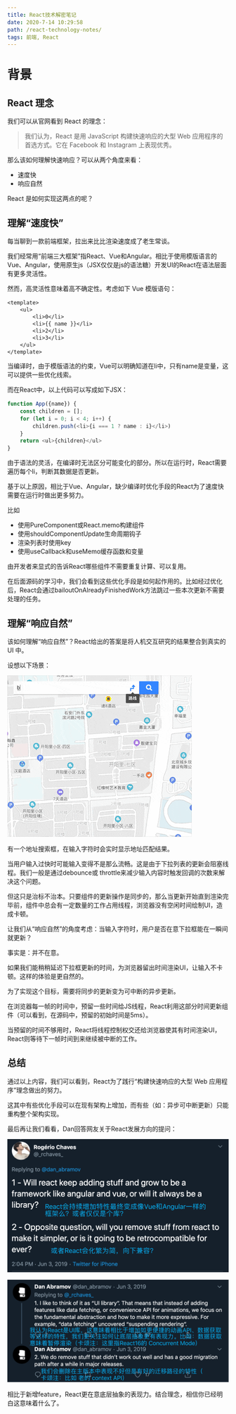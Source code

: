 ```yaml
---
title: React技术解密笔记
date: 2020-7-14 10:29:58
path: /react-technology-notes/
tags: 前端, React
---
```


# 背景

## React 理念

我们可以从官网看到 React 的理念：

> 我们认为，React 是用 JavaScript 构建快速响应的大型 Web 应用程序的首选方式。它在 Facebook 和 Instagram 上表现优秀。

那么该如何理解快速响应？可以从两个角度来看：

- 速度快
- 响应自然

React 是如何实现这两点的呢？

## 理解“速度快”

每当聊到一款前端框架，拉出来比比渲染速度成了老生常谈。

我们经常用“前端三大框架”指React、Vue和Angular。相比于使用模版语言的Vue、Angular，使用原生js（JSX仅仅是js的语法糖）开发UI的React在语法层面有更多灵活性。

然而，高灵活性意味着高不确定性。考虑如下 Vue 模版语句：

```vue
<template>
    <ul>
        <li>0</li>
        <li>{{ name }}</li>
        <li>2</li>
        <li>3</li>
    </ul>
</template>
```

当编译时，由于模版语法的约束，Vue可以明确知道在li中，只有name是变量，这可以提供一些优化线索。

而在React中，以上代码可以写成如下JSX：

```js
function App({name}) {
    const children = [];
    for (let i = 0; i < 4; i++) {
        children.push(<li>{i === 1 ? name : i}</li>)
    }
    return <ul>{children}</ul>
}
```

由于语法的灵活，在编译时无法区分可能变化的部分。所以在运行时，React需要遍历每个li，判断其数据是否更新。

基于以上原因，相比于Vue、Angular，缺少编译时优化手段的React为了速度快需要在运行时做出更多努力。

比如

- 使用PureComponent或React.memo构建组件
- 使用shouldComponentUpdate生命周期钩子
- 渲染列表时使用key
- 使用useCallback和useMemo缓存函数和变量

由开发者来显式的告诉React哪些组件不需要重复计算、可以复用。

在后面源码的学习中，我们会看到这些优化手段是如何起作用的。比如经过优化后，React会通过bailoutOnAlreadyFinishedWork方法跳过一些本次更新不需要处理的任务。

## 理解“响应自然”

该如何理解“响应自然”？React给出的答案是将人机交互研究的结果整合到真实的 UI 中。

设想以下场景：

![](searchbox.gif)

有一个地址搜索框，在输入字符时会实时显示地址匹配结果。

当用户输入过快时可能输入变得不是那么流畅。这是由于下拉列表的更新会阻塞线程。我们一般是通过debounce或 throttle来减少输入内容时触发回调的次数来解决这个问题。

但这只是治标不治本。只要组件的更新操作是同步的，那么当更新开始直到渲染完毕前，组件中总会有一定数量的工作占用线程，浏览器没有空闲时间绘制UI，造成卡顿。

让我们从“响应自然”的角度考虑：当输入字符时，用户是否在意下拉框能在一瞬间就更新？

事实是：并不在意。

如果我们能稍稍延迟下拉框更新的时间，为浏览器留出时间渲染UI，让输入不卡顿。这样的体验是更自然的。

为了实现这个目标，需要将同步的更新变为可中断的异步更新。

在浏览器每一帧的时间中，预留一些时间给JS线程，React利用这部分时间更新组件（可以看到，在源码中，预留的初始时间是5ms）。

当预留的时间不够用时，React将线程控制权交还给浏览器使其有时间渲染UI，React则等待下一帧时间到来继续被中断的工作。

## 总结

通过以上内容，我们可以看到，React为了践行“构建快速响应的大型 Web 应用程序”理念做出的努力。

这其中有些优化手段可以在现有架构上增加，而有些（如：异步可中断更新）只能重构整个架构实现。

最后再让我们看看，Dan回答网友关于React发展方向的提问：

![](2020-07-15-21-10-39.png)

![](2020-07-15-21-10-43.png)

相比于新增feature，React更在意底层抽象的表现力。结合理念，相信你已经明白这意味着什么了。

